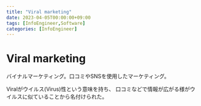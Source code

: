 ```yaml
---
title: "Viral marketing"
date: 2023-04-05T00:00:00+09:00
tags: [InfoEngineer,Software]
categories: [InfoEngineer]
---
```

# Viral marketing

バイナルマーケティング。口コミやSNSを使用したマーケティング。

Viralがウイルス(Virus)性という意味を持ち、
口コミなどで情報が広がる様がウイルスに似ていることから名付けられた。